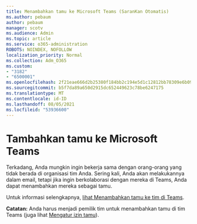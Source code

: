 ```yaml
---
title: Menambahkan tamu ke Microsoft Teams (SaranKan Otomatis)
ms.author: pebaum
author: pebaum
manager: scotv
ms.audience: Admin
ms.topic: article
ms.service: o365-administration
ROBOTS: NOINDEX, NOFOLLOW
localization_priority: Normal
ms.collection: Adm_O365
ms.custom:
- "3182"
- "6500001"
ms.openlocfilehash: 2f21eae666d2b25380f184bb2c194e5d1c12812bb78309e6b09f9f497163b8c8
ms.sourcegitcommit: b5f7da89a650d2915dc652449623c78be6247175
ms.translationtype: MT
ms.contentlocale: id-ID
ms.lasthandoff: 08/05/2021
ms.locfileid: "53936600"
---
```

# <a name="add-a-guest-to-microsoft-teams"></a>Tambahkan tamu ke Microsoft Teams

Terkadang, Anda mungkin ingin bekerja sama dengan orang-orang yang tidak berada di organisasi tim Anda. Sering kali, Anda akan melakukannya dalam email, tetapi jika ingin berkolaborasi dengan mereka di Teams, Anda dapat menambahkan mereka sebagai tamu.

Untuk informasi selengkapnya, [lihat Menambahkan tamu ke tim di Teams](https://support.office.com/article/add-guests-to-a-team-in-teams-fccb4fa6-f864-4508-bdde-256e7384a14f#ID0EAABAAA=Desktop).

**Catatan:** Anda harus menjadi pemilik tim untuk menambahkan tamu di tim Teams (juga lihat [Mengatur izin tamu](https://support.office.com/article/set-guest-permissions-for-channels-in-teams-4756c468-2746-4bfd-a582-736d55fcc169)).